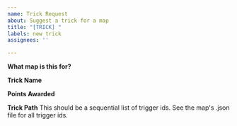 ```yaml
---
name: Trick Request
about: Suggest a trick for a map
title: "[TRICK] "
labels: new trick
assignees: ''

---
```


**What map is this for?**

**Trick Name**

**Points Awarded**

**Trick Path**
This should be a sequential list of trigger ids.  See the map's .json file for all trigger ids.
